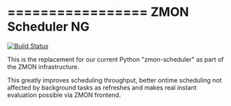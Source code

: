 =================
ZMON Scheduler NG
=================

[![Build Status](https://travis-ci.org/zalando/zmon-scheduler-ng.svg?branch=master)](https://travis-ci.org/zalando/zmon-scheduler-ng)

This is the replacement for our current Python "zmon-scheduler" as part of the ZMON infrastructure.

This greatly improves scheduling throughput, better ontime scheduling not affected by background tasks as refreshes and makes real instant evaluation possible via ZMON frontend.
